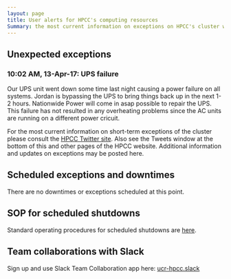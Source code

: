 ```yaml
---
layout: page
title: User alerts for HPCC's computing resources
Summary: the most current information on exceptions on HPCC's cluster will be posted here or on its Twitter site (https://twitter.com/UCR_HPCC).
---
```


## Unexpected exceptions 

### 10:02 AM, 13-Apr-17: UPS failure

Our UPS unit went down some time last night causing a power failure on all systems. Jordan is bypassing the UPS to bring things back up in the next
1-2 hours. Nationwide Power will come in asap possible to repair the UPS. This failure has not resulted in any overheating problems since the AC units
are running on a different power cricuit. 


For the most current information on short-term exceptions of the cluster please
consult the [HPCC Twitter site](https://twitter.com/UCR_HPCC). Also see the Tweets
window at the bottom of this and other pages of the HPCC website. Additional
information and updates on exceptions may be posted here. 

## Scheduled exceptions and downtimes

There are no downtimes or exceptions scheduled at this point.


## SOP for scheduled shutdowns

Standard operating procedures for scheduled shutdowns are [here](https://goo.gl/K3YqdH).

## Team collaborations with Slack

Sign up and use Slack Team Collaboration app here: [ucr-hpcc.slack](https://ucr-hpcc.slack.com)



